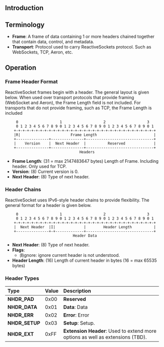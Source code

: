 ## Introduction

## Terminology

* __Frame__: A frame of data containing 1 or more headers chained together that contain data, control,
and metadata.
* __Transport__: Protocol used to carry ReactiveSockets protocol. Such as WebSockets, TCP, Aeron, etc.

## Operation

### Frame Header Format

ReactiveSocket frames begin with a header. The general layout is given below. When used over
transport protocols that provide framing (WebSocket and Aeron), the Frame Length field is not included.
For transports that do not provide framing, such as TCP, the Frame Length is included

```
     0                   1                   2                   3
     0 1 2 3 4 5 6 7 8 9 0 1 2 3 4 5 6 7 8 9 0 1 2 3 4 5 6 7 8 9 0 1
    +-+-+-+-+-+-+-+-+-+-+-+-+-+-+-+-+-+-+-+-+-+-+-+-+-+-+-+-+-+-+-+-+
    |R|                       Frame Length                          |
    +---------------+---------------+-------------------------------+
    |    Version    |  Next Header  |          Reserved             |
    +---------------+---------------+-------------------------------+
                                  Headers
```

* __Frame Length__: (31 = max 2147483647 bytes) Length of Frame. Including header. Only used for TCP.
* __Version__: (8) Current version is 0.
* __Next Header__: (8) Type of next header.

### Header Chains

ReactiveSocket uses IPv6-style header chains to provide flexibility. The general format
for a header is given below.

```
     0                   1                   2                   3
     0 1 2 3 4 5 6 7 8 9 0 1 2 3 4 5 6 7 8 9 0 1 2 3 4 5 6 7 8 9 0 1
    +-+-+-+-+-+-+-+-+-+-+-+-+-+-+-+-+-+-+-+-+-+-+-+-+-+-+-+-+-+-+-+-+
    |  Next Header  |I|             |        Header Length          |
    +---------------+-+-------------+-------------------------------+
                               Header Data
```

* __Next Header__: (8) Type of next header.
* __Flags__:
    * (__I__)gnore: ignore current header is not understood.
* __Header Length__: (16) Length of current header in bytes (16 = max 65535 bytes)

### Header Types

|  Type              | Value  | Description |
|:-------------------|:-------|:------------|
| __NHDR_PAD__   | 0x00 | __Reserved__ |
| __NHDR_DATA__  | 0x01 | __Data__: Data |
| __NHDR_ERR__   | 0x02 | __Error__: Error |
| __NHDR_SETUP__ | 0x03 | __Setup__: Setup. |
| __NHDR_EXT__   | 0xFF | __Extension Header__: Used to extend more options as well as extensions (TBD). |
